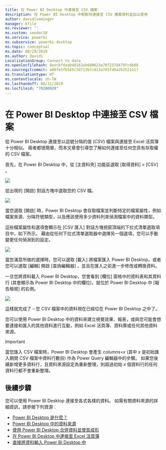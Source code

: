 ```yaml
---
title: 在 Power BI Desktop 中連接至 CSV 檔案
description: 在 Power BI Desktop 中輕鬆地連接至 CSV 檔案資料並加以使用
author: davidiseminger
manager: kfile
ms.reviewer: ''
ms.custom: seodec18
ms.service: powerbi
ms.subservice: powerbi-desktop
ms.topic: conceptual
ms.date: 08/29/2019
ms.author: davidi
LocalizationGroup: Connect to data
ms.openlocfilehash: 8eecbfdaa948163ab6d0623a70f237d479fcdb88
ms.sourcegitcommit: a00fe5fb545c3df13b7cd13a701fd6a2b2521a17
ms.translationtype: HT
ms.contentlocale: zh-TW
ms.lasthandoff: 08/31/2019
ms.locfileid: "70200920"
---
```

# <a name="connect-to-csv-files-in-power-bi-desktop"></a>在 Power BI Desktop 中連接至 CSV 檔案
從 Power BI Desktop 連接至以逗號分隔的值 (*CSV*) 檔案與連接至 Excel 活頁簿十分相似。 兩者都很簡單，而本文章會引導您了解如何連接至任何您具有存取權的 CSV 檔案。

首先，在 Power BI Desktop 中，從 [主資料夾]  功能區選取 [取得資料] > [CSV]  。

![](media/desktop-connect-csv/connect-to-csv_1.png)

從出現的 [開啟]  對話方塊中選取您的 CSV 檔。

![](media/desktop-connect-csv/connect-to-csv_2.png)

當您選取 [開啟]  時，Power BI Desktop 會存取檔案並判斷特定的檔案屬性，例如檔案來源、分隔符號類型，以及應該使用多少資料列來偵測檔案中的資料類型。

這些檔案屬性和選項會顯示在 [CSV 匯入]  對話方塊視窗頂端的下拉式清單選取項目中，如下所示。 藉由從任何下拉式清單選取器中選擇另一個選項，您可以手動變更任何偵測到的設定。

![](media/desktop-connect-csv/connect-to-csv_3.png)

當您滿意所做的選擇時，您可以選取 [載入]  將檔案匯入 Power BI Desktop，或者您可以選取 [編輯]  開啟 [查詢編輯器]  ，並且在匯入之前進一步修改或轉換資料。

一旦您將資料載入 Power BI Desktop，您會看到 [欄位]  窗格中的資料表和其資料行 (其會顯示為 Power BI Desktop 中的欄位)，就位於 Power BI Desktop 中 [報告檢視] 的右側。

![](media/desktop-connect-csv/connect-to-csv_4.png)

這樣就完成了 – 您 CSV 檔案中的資料現在已經位在 Power BI Desktop 之中了。

您可以使用 Power BI Desktop 中的資料來建立視覺效果、報表，或與您可能會想要連接和匯入的其他資料進行互動，例如 Excel 活頁簿、資料庫或任何其他資料來源。

> [!IMPORTANT]
> 當您匯入 CSV 檔案時，Power BI Desktop 會產生 *columns=x* (其中 *x* 是初始匯入期間 CSV 檔案中資料行數目) 作為 Power Query 編輯器中的步驟。 如果您後續新增更多資料行，且資料來源設定為重新整理，則超過初始 *x* 個資料行的任何資料行都不會重新整理。 


## <a name="next-steps"></a>後續步驟
您可以使用 Power BI Desktop 連接至各式各樣的資料。 如需有關資料來源的詳細資訊，請參閱下列資源︰

* [Power BI Desktop 是什麼？](desktop-what-is-desktop.md)
* [Power BI Desktop 中的資料來源](desktop-data-sources.md)
* [使用 Power BI Desktop 合併資料並使其成形](desktop-shape-and-combine-data.md)
* [在 Power BI Desktop 中連接至 Excel 活頁簿](desktop-connect-excel.md)   
* [直接將資料輸入 Power BI Desktop 中](desktop-enter-data-directly-into-desktop.md)   

